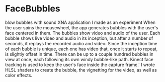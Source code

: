 # FaceBubbles
blow bubbles with sound
XNA application I made as an experiment
When the user spins the mousewheel, the app generates bubbles with the user's face centered in them.
The bubbles show video and audio of the user. Each bubble shows live video and audio in its inception,
but after a number of seconds, it replays the recorded audio and video.
Since the inception time of each bubble is unique, each one has video that, once it starts to repeat, 
is slightly offset in time. There can be up to a couple hundred bubbles in view at once,
each following its own windy bubble-like path.
Kinect face tracking is used to keep the user's face inside the capture frame.'
I wrote HLSL shaders to create the bubble, the vignetting for the video, as well as color effects.

